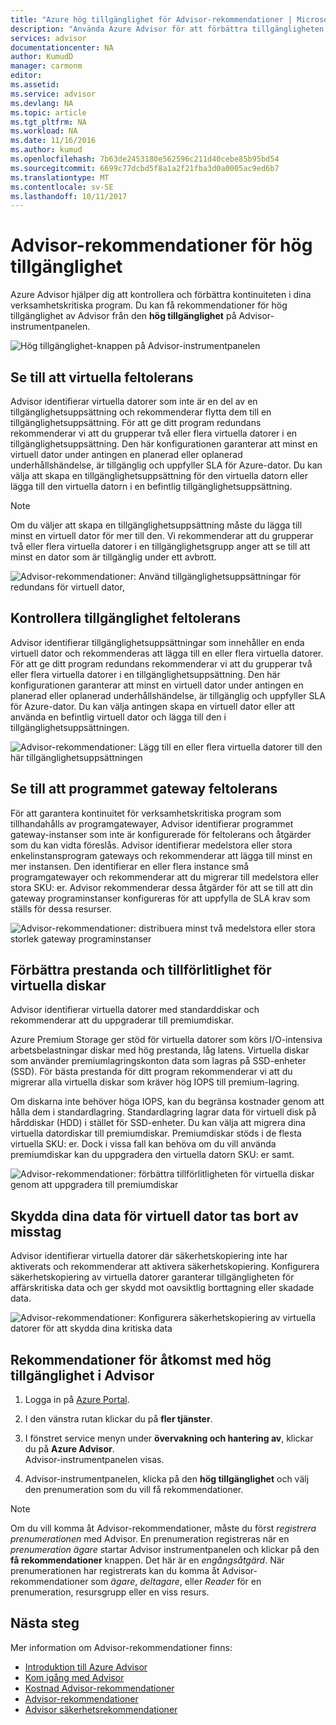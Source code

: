 ```yaml
---
title: "Azure hög tillgänglighet för Advisor-rekommendationer | Microsoft Docs"
description: "Använda Azure Advisor för att förbättra tillgängligheten för din Azure-distributioner."
services: advisor
documentationcenter: NA
author: KumudD
manager: carmonm
editor: 
ms.assetid: 
ms.service: advisor
ms.devlang: NA
ms.topic: article
ms.tgt_pltfrm: NA
ms.workload: NA
ms.date: 11/16/2016
ms.author: kumud
ms.openlocfilehash: 7b63de2453180e562596c211d40cebe85b95bd54
ms.sourcegitcommit: 6699c77dcbd5f8a1a2f21fba3d0a0005ac9ed6b7
ms.translationtype: MT
ms.contentlocale: sv-SE
ms.lasthandoff: 10/11/2017
---
```

# <a name="advisor-high-availability-recommendations"></a>Advisor-rekommendationer för hög tillgänglighet

Azure Advisor hjälper dig att kontrollera och förbättra kontinuiteten i dina verksamhetskritiska program. Du kan få rekommendationer för hög tillgänglighet av Advisor från den **hög tillgänglighet** på Advisor-instrumentpanelen.

![Hög tillgänglighet-knappen på Advisor-instrumentpanelen](./media/advisor-high-availability-recommendations/advisor-high-availability-tab.png)


## <a name="ensure-virtual-machine-fault-tolerance"></a>Se till att virtuella feltolerans

Advisor identifierar virtuella datorer som inte är en del av en tillgänglighetsuppsättning och rekommenderar flytta dem till en tillgänglighetsuppsättning. För att ge ditt program redundans rekommenderar vi att du grupperar två eller flera virtuella datorer i en tillgänglighetsuppsättning. Den här konfigurationen garanterar att minst en virtuell dator under antingen en planerad eller oplanerad underhållshändelse, är tillgänglig och uppfyller SLA för Azure-dator. Du kan välja att skapa en tillgänglighetsuppsättning för den virtuella datorn eller lägga till den virtuella datorn i en befintlig tillgänglighetsuppsättning.

> [!NOTE]
> Om du väljer att skapa en tillgänglighetsuppsättning måste du lägga till minst en virtuell dator för mer till den. Vi rekommenderar att du grupperar två eller flera virtuella datorer i en tillgänglighetsgrupp anger att se till att minst en dator som är tillgänglig under ett avbrott.

![Advisor-rekommendationer: Använd tillgänglighetsuppsättningar för redundans för virtuell dator,](./media/advisor-high-availability-recommendations/advisor-high-availability-create-availability-set.png)

## <a name="ensure-availability-set-fault-tolerance"></a>Kontrollera tillgänglighet feltolerans 

Advisor identifierar tillgänglighetsuppsättningar som innehåller en enda virtuell dator och rekommenderas att lägga till en eller flera virtuella datorer. För att ge ditt program redundans rekommenderar vi att du grupperar två eller flera virtuella datorer i en tillgänglighetsuppsättning. Den här konfigurationen garanterar att minst en virtuell dator under antingen en planerad eller oplanerad underhållshändelse, är tillgänglig och uppfyller SLA för Azure-dator. Du kan välja antingen skapa en virtuell dator eller att använda en befintlig virtuell dator och lägga till den i tillgänglighetsuppsättningen.  

![Advisor-rekommendationer: Lägg till en eller flera virtuella datorer till den här tillgänglighetsuppsättningen](./media/advisor-high-availability-recommendations/advisor-high-availability-add-vm-to-availability-set.png)


## <a name="ensure-application-gateway-fault-tolerance"></a>Se till att programmet gateway feltolerans
För att garantera kontinuitet för verksamhetskritiska program som tillhandahålls av programgatewayer, Advisor identifierar programmet gateway-instanser som inte är konfigurerade för feltolerans och åtgärder som du kan vidta föreslås. Advisor identifierar medelstora eller stora enkelinstansprogram gateways och rekommenderar att lägga till minst en mer instansen. Den identifierar en eller flera instance små programgatewayer och rekommenderar att du migrerar till medelstora eller stora SKU: er. Advisor rekommenderar dessa åtgärder för att se till att din gateway programinstanser konfigureras för att uppfylla de SLA krav som ställs för dessa resurser.

![Advisor-rekommendationer: distribuera minst två medelstora eller stora storlek gateway programinstanser](./media/advisor-high-availability-recommendations/advisor-high-availability-application-gateway.png)

## <a name="improve-the-performance-and-reliability-of-virtual-machine-disks"></a>Förbättra prestanda och tillförlitlighet för virtuella diskar

Advisor identifierar virtuella datorer med standarddiskar och rekommenderar att du uppgraderar till premiumdiskar.
 
Azure Premium Storage ger stöd för virtuella datorer som körs I/O-intensiva arbetsbelastningar diskar med hög prestanda, låg latens. Virtuella diskar som använder premiumlagringskonton data som lagras på SSD-enheter (SSD). För bästa prestanda för ditt program rekommenderar vi att du migrerar alla virtuella diskar som kräver hög IOPS till premium-lagring. 

Om diskarna inte behöver höga IOPS, kan du begränsa kostnader genom att hålla dem i standardlagring. Standardlagring lagrar data för virtuell disk på hårddiskar (HDD) i stället för SSD-enheter. Du kan välja att migrera dina virtuella datordiskar till premiumdiskar. Premiumdiskar stöds i de flesta virtuella SKU: er. Dock i vissa fall kan behöva om du vill använda premiumdiskar kan du uppgradera den virtuella datorn SKU: er samt.

![Advisor-rekommendationer: förbättra tillförlitligheten för virtuella diskar genom att uppgradera till premiumdiskar](./media/advisor-high-availability-recommendations/advisor-high-availability-upgrade-to-premium-disks.png)

## <a name="protect-your-virtual-machine-data-from-accidental-deletion"></a>Skydda dina data för virtuell dator tas bort av misstag
Advisor identifierar virtuella datorer där säkerhetskopiering inte har aktiverats och rekommenderar att aktivera säkerhetskopiering. Konfigurera säkerhetskopiering av virtuella datorer garanterar tillgängligheten för affärskritiska data och ger skydd mot oavsiktlig borttagning eller skadade data.

![Advisor-rekommendationer: Konfigurera säkerhetskopiering av virtuella datorer för att skydda dina kritiska data](./media/advisor-high-availability-recommendations/advisor-high-availability-virtual-machine-backup.png)

## <a name="access-high-availability-recommendations-in-advisor"></a>Rekommendationer för åtkomst med hög tillgänglighet i Advisor

1. Logga in på [Azure Portal](https://portal.azure.com).

2. I den vänstra rutan klickar du på **fler tjänster**.

3. I fönstret service menyn under **övervakning och hantering av**, klickar du på **Azure Advisor**.  
 Advisor-instrumentpanelen visas.

4. Advisor-instrumentpanelen, klicka på den **hög tillgänglighet** och välj den prenumeration som du vill få rekommendationer.

> [!NOTE]
> Om du vill komma åt Advisor-rekommendationer, måste du först *registrera prenumerationen* med Advisor. En prenumeration registreras när en *prenumeration ägare* startar Advisor instrumentpanelen och klickar på den **få rekommendationer** knappen. Det här är en *engångsåtgärd*. När prenumerationen har registrerats kan du komma åt Advisor-rekommendationer som *ägare*, *deltagare*, eller *Reader* för en prenumeration, resursgrupp eller en viss resurs.

## <a name="next-steps"></a>Nästa steg

Mer information om Advisor-rekommendationer finns:
* [Introduktion till Azure Advisor](advisor-overview.md)
* [Kom igång med Advisor](advisor-get-started.md)
* [Kostnad Advisor-rekommendationer](advisor-performance-recommendations.md)
* [Advisor-rekommendationer](advisor-performance-recommendations.md)
* [Advisor säkerhetsrekommendationer](advisor-security-recommendations.md)

